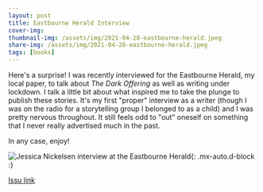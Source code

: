 ```yaml
---
layout: post
title: Eastbourne Herald Interview 
cover-img: 
thumbnail-img: /assets/img/2021-04-28-eastbourne-herald.jpeg
share-img: /assets/img/2021-04-28-eastbourne-herald.jpeg
tags: [books]
---
```


Here's a surprise! I was recently interviewed for the Eastbourne Herald, my
local paper, to talk about _The Dark Offering_ as well as writing under
lockdown. I talk a little bit about what inspired me to take the plunge to
publish these stories. It's my first "proper" interview as a writer (though I
was on the radio for a storytelling group I belonged to as a child) and I was
pretty nervous throughout. It still feels odd to "out" oneself on something that
I never really advertised much in the past.

In any case, enjoy!

![Jessica Nickelsen interview at the Eastbourne Herald ](/assets/img/2021-04-28-eastbourne-herald.jpeg){: .mx-auto.d-block :}

[Issu link](https://issuu.com/theeastbourneherald/docs/print_20_page_april_2021__)




 

